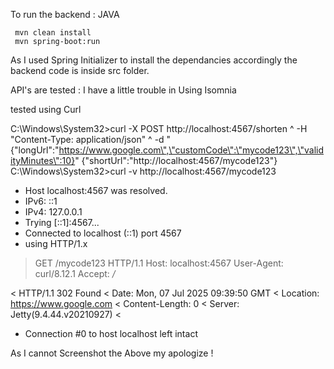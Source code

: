 To run the backend : JAVA 
 
     mvn clean install 
     mvn spring-boot:run

As I used Spring Initializer to install the dependancies accordingly the backend code is inside src folder.

API's are tested :  I have a little trouble in Using Isomnia 

tested using Curl 

C:\Windows\System32>curl -X POST http://localhost:4567/shorten ^  -H "Content-Type: application/json" ^  -d "{\"longUrl\":\"https://www.google.com\",\"customCode\":\"mycode123\",\"validityMinutes\":10}"
{"shortUrl":"http://localhost:4567/mycode123"}
C:\Windows\System32>curl -v http://localhost:4567/mycode123
* Host localhost:4567 was resolved.
* IPv6: ::1
* IPv4: 127.0.0.1
*   Trying [::1]:4567...
* Connected to localhost (::1) port 4567
* using HTTP/1.x
> GET /mycode123 HTTP/1.1
> Host: localhost:4567
> User-Agent: curl/8.12.1
> Accept: */*
>
< HTTP/1.1 302 Found
< Date: Mon, 07 Jul 2025 09:39:50 GMT
< Location: https://www.google.com
< Content-Length: 0
< Server: Jetty(9.4.44.v20210927)
<
* Connection #0 to host localhost left intact

As I cannot Screenshot the Above my apologize !
